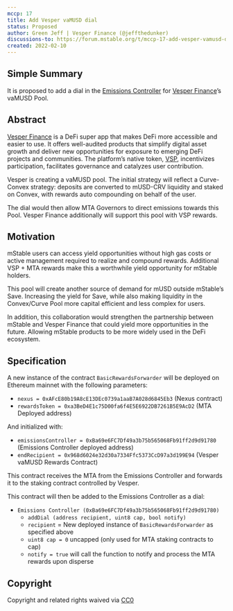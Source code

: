 ```yaml
---
mccp: 17
title: Add Vesper vaMUSD dial
status: Proposed
author: Green Jeff | Vesper Finance (@jeffthedunker)
discussions-to: https://forum.mstable.org/t/mccp-17-add-vesper-vamusd-dial/802
created: 2022-02-10
---
```


## Simple Summary

It is proposed to add a dial in the [Emissions Controller](../MIPS/mip-24) for [Vesper Finance](https://vesper.finance/)’s vaMUSD Pool.

## Abstract

[Vesper Finance](https://vesper.finance/) is a DeFi super app that makes DeFi more accessible and easier to use. It offers well-audited products that simplify digital asset growth and deliver new opportunities for exposure to emerging DeFi projects and communities. The platform’s native token, [VSP](https://www.coingecko.com/en/coins/vesper-finance), incentivizes participation, facilitates governance and catalyzes user contribution.

Vesper is creating a vaMUSD pool. The initial strategy will reflect a Curve-Convex strategy: deposits are converted to mUSD-CRV liquidity and staked on Convex, with rewards auto compounding on behalf of the user.

The dial would then allow MTA Governors to direct emissions towards this Pool. Vesper Finance additionally will support this pool with VSP rewards.

## Motivation

mStable users can access yield opportunities without high gas costs or active management required to realize and compound rewards. Additional VSP + MTA rewards make this a worthwhile yield opportunity for mStable holders.

This pool will create another source of demand for mUSD outside mStable’s Save. Increasing the yield for Save, while also making liquidity in the Convex/Curve Pool more capital efficient and less complex for users.

In addition, this collaboration would strengthen the partnership between mStable and Vesper Finance that could yield more opportunities in the future. Allowing mStable products to be more widely used in the DeFi ecosystem.

## Specification

A new instance of the contract `BasicRewardsForwarder` will be deployed on Ethereum mainnet with the following parameters:

- `nexus = 0xAFcE80b19A8cE13DEc0739a1aaB7A028d6845Eb3` (Nexus contract)
- `rewardsToken = 0xa3BeD4E1c75D00fa6f4E5E6922DB7261B5E9AcD2` (MTA Deployed address)

And initialized with:

- `emissionsController = 0xBa69e6FC7Df49a3b75b565068Fb91ff2d9d91780` (Emissions Controller deployed address)
- `endRecipient = 0x968d6024e32d30a7334Ffc5373CcD97a3d199E94` (Vesper vaMUSD Rewards Contract)

This contract receives the MTA from the Emissions Controller and forwards it to the staking contract controlled by Vesper.

This contract will then be added to the Emissions Controller as a dial:

- `Emissions Controller (0xBa69e6FC7Df49a3b75b565068Fb91ff2d9d91780)`
  - `addDial (address recipient, uint8 cap, bool notify)`
  - `recipient` = New deployed instance of `BasicRewardsForwarder` as specified above
  - `uint8 cap = 0` uncapped (only used for MTA staking contracts to cap)
  - `notify = true` will call the function to notify and process the MTA rewards upon disperse

## Copyright

Copyright and related rights waived via [CC0](https://creativecommons.org/publicdomain/zero/1.0/)
